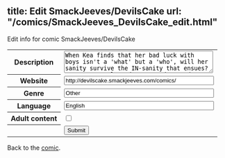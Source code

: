 title: Edit SmackJeeves/DevilsCake
url: "/comics/SmackJeeves_DevilsCake_edit.html"
---
Edit info for comic SmackJeeves/DevilsCake

<form name="comic" action="http://gaepostmail.appspot.com/comic/" method="post">
<table class="comicinfo">
<tr>
<th>Description</th><td><textarea name="description" cols="40" rows="3">When Kea finds that her bad luck with boys isn't a 'what' but a 'who', will her sanity survive the IN-sanity that ensues? PG-13 Currently Updates Tuesdays and Fridays</textarea></td>
</tr>
<tr>
<th>Website</th><td><input type="text" name="url" value="http://devilscake.smackjeeves.com/comics/" size="40"/></td>
</tr>
<tr>
<th>Genre</th><td><input type="text" name="genre" value="Other" size="40"/></td>
</tr>
<tr>
<th>Language</th><td><input type="text" name="language" value="English" size="40"/></td>
</tr>
<tr>
<th>Adult content</th><td><input type="checkbox" name="adult" value="adult" /></td>
</tr>
<tr>
<th></th><td>
<input type="hidden" name="comic" value="SmackJeeves_DevilsCake" />
<input type="submit" name="submit" value="Submit" />
</td>
</tr>
</table>
</form>

Back to the [comic](SmackJeeves_DevilsCake.html).
